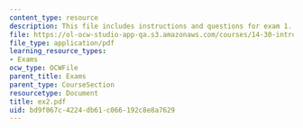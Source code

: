```yaml
---
content_type: resource
description: This file includes instructions and questions for exam 1.
file: https://ol-ocw-studio-app-qa.s3.amazonaws.com/courses/14-30-introduction-to-statistical-method-in-economics-spring-2006/bd9f067c4224db61c066192c8e8a7629_ex2.pdf
file_type: application/pdf
learning_resource_types:
- Exams
ocw_type: OCWFile
parent_title: Exams
parent_type: CourseSection
resourcetype: Document
title: ex2.pdf
uid: bd9f067c-4224-db61-c066-192c8e8a7629
---
```

